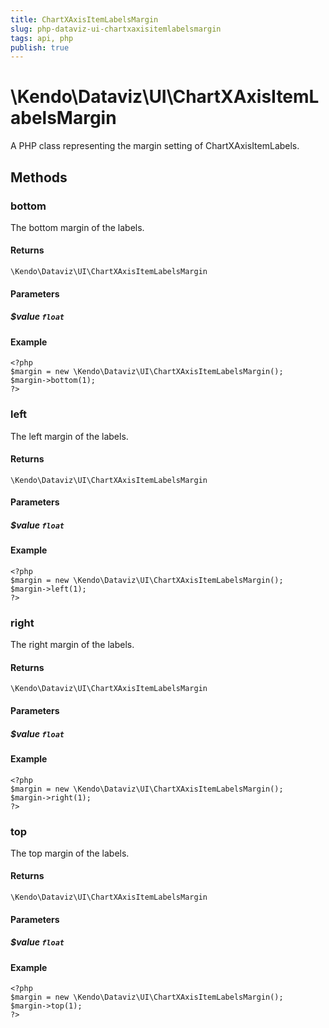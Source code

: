 ```yaml
---
title: ChartXAxisItemLabelsMargin
slug: php-dataviz-ui-chartxaxisitemlabelsmargin
tags: api, php
publish: true
---
```


# \Kendo\Dataviz\UI\ChartXAxisItemLabelsMargin

A PHP class representing the margin setting of ChartXAxisItemLabels.


## Methods

### bottom
The bottom margin of the labels.

#### Returns
`\Kendo\Dataviz\UI\ChartXAxisItemLabelsMargin`

#### Parameters

##### $value `float`



#### Example 
    <?php
    $margin = new \Kendo\Dataviz\UI\ChartXAxisItemLabelsMargin();
    $margin->bottom(1);
    ?>

### left
The left margin of the labels.

#### Returns
`\Kendo\Dataviz\UI\ChartXAxisItemLabelsMargin`

#### Parameters

##### $value `float`



#### Example 
    <?php
    $margin = new \Kendo\Dataviz\UI\ChartXAxisItemLabelsMargin();
    $margin->left(1);
    ?>

### right
The right margin of the labels.

#### Returns
`\Kendo\Dataviz\UI\ChartXAxisItemLabelsMargin`

#### Parameters

##### $value `float`



#### Example 
    <?php
    $margin = new \Kendo\Dataviz\UI\ChartXAxisItemLabelsMargin();
    $margin->right(1);
    ?>

### top
The top margin of the labels.

#### Returns
`\Kendo\Dataviz\UI\ChartXAxisItemLabelsMargin`

#### Parameters

##### $value `float`



#### Example 
    <?php
    $margin = new \Kendo\Dataviz\UI\ChartXAxisItemLabelsMargin();
    $margin->top(1);
    ?>

